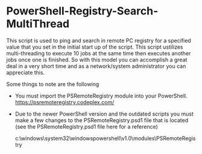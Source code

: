 # PowerShell-Registry-Search-MultiThread

This script is used to ping and search in remote PC registry for a specified value that you set in the initial start up of the script. This script ustilizes multi-threading to execute 10 jobs at the same time then executes another jobs once one is finished. So with this model you can accomplish a great deal in a very short time and as a network/system administrator you can appreciate this. 

Some things to note are the following

- You must import the PSRemoteRegistry module into your PowerShell.
  https://psremoteregistry.codeplex.com/

- Due to the newer PowerShell version and the outdated scripts you must make a few changes to the PSRemoteRegistry.psd1 file that is located (see the PSRemoteRegistry.psd1 file here for a reference) 


  c:\windows\system32\windowspowershell\v1.0\modules\PSRemoteRegistry

